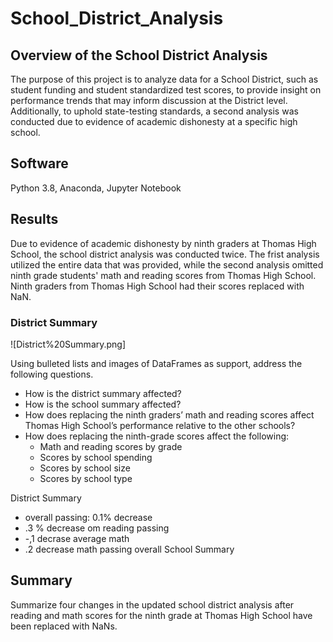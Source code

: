# School_District_Analysis

## Overview of the School District Analysis
The purpose of this project is to analyze data for a School District, such as student funding and student standardized test scores, to provide insight on performance trends that may inform discussion at the District level. Additionally, to uphold state-testing standards, a second analysis was conducted due to evidence of academic dishonesty at a specific high school.

## Software
Python 3.8, Anaconda, Jupyter Notebook

## Results
Due to evidence of academic dishonesty by ninth graders at Thomas High School, the school district analysis was conducted twice.  The frist analysis utilized the entire data that was provided, while the second analysis omitted ninth grade students' math and reading scores from Thomas High School.  Ninth graders from Thomas High School had their scores replaced with NaN. 

### District Summary
![District%20Summary.png]

Using bulleted lists and images of DataFrames as support, address the following questions.
- How is the district summary affected?
- How is the school summary affected?
- How does replacing the ninth graders’ math and reading scores affect Thomas High School’s performance relative to the other schools?
- How does replacing the ninth-grade scores affect the following:
    - Math and reading scores by grade
    - Scores by school spending
    - Scores by school size
    - Scores by school type

District Summary
- overall passing: 0.1% decrease
- .3 % decrease om reading passing
- -,1 decrase average math
- .2 decrease math passing overall
School Summary


## Summary
Summarize four changes in the updated school district analysis after reading and math scores for the ninth grade at Thomas High School have been replaced with NaNs.



